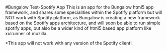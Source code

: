 #Bungalow Test-Spotify App
This is an app for the Bungalow html5 app framework, and shares some specialities within the Spotify platform but will NOT work with Spotify platform,
as Bungalow is creating a new framework based on the Spotify apps architecture, and will soon be able to run simple spotify apps, but also be a wider kind of 
html5 based app platform like xulrunner of mozilla.

*This app will not work with any version of the Spotify client!